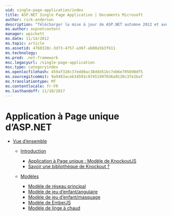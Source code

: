 ```yaml
---
uid: single-page-application/index
title: ASP.NET Single Page Application | Documents Microsoft
author: rick-anderson
description: "Télécharger la mise à jour de ASP.NET automne 2012 et avoir une meilleure expérience de bout en bout pour générer des applications avec significatives interactions côté client à l’aide de JavaScrip..."
ms.author: aspnetcontent
manager: wpickett
ms.date: 11/14/2012
ms.topic: article
ms.assetid: 4760328c-3d73-4757-a36f-ab80a5b3f611
ms.technology: 
ms.prod: .net-framework
msc.legacyurl: /single-page-application
msc.type: categoryindex
ms.openlocfilehash: 459af328c37edd0ac38ddd51bc7eb6e705690df5
ms.sourcegitcommit: 9a9483aceb34591c97451997036a9120c3fe2baf
ms.translationtype: MT
ms.contentlocale: fr-FR
ms.lasthandoff: 11/10/2017
---
```

<a name="aspnet-single-page-application"></a>Application à Page unique d’ASP.NET
====================
- [Vue d’ensemble](overview/index.md)

    - [Introduction](overview/introduction/index.md)

        - [Application à Page unique : Modèle de KnockoutJS](overview/introduction/knockoutjs-template.md)
        - [Savoir une bibliothèque de Knockout ?](overview/introduction/other-libraries.md)
    - [Modèles](overview/templates/index.md)

        - [Modèle de réseau principal](overview/templates/backbonejs-template.md)
        - [Modèle de jeu d’enfant/angulaire](overview/templates/breezeangular-template.md)
        - [Modèle de jeu d’enfant/masquage](overview/templates/breezeknockout-template.md)
        - [Modèle de EmberJS](overview/templates/emberjs-template.md)
        - [Modèle de linge à chaud](overview/templates/hottowel-template.md)

